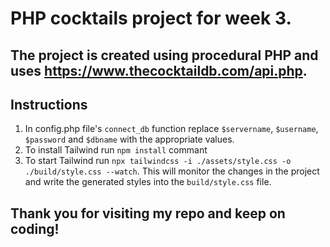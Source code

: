 # PHP cocktails project for week 3.

## The project is created using procedural PHP and uses https://www.thecocktaildb.com/api.php.

## Instructions

1. In config.php file's `connect_db` function replace `$servername`, `$username`, `$password` and `$dbname` with the appropriate values.
2. To install Tailwind run `npm install` commant
3. To start Tailwind run `npx tailwindcss -i ./assets/style.css -o ./build/style.css --watch`. This will monitor the changes in the project and write the generated styles into the `build/style.css` file.

## Thank you for visiting my repo and keep on coding!